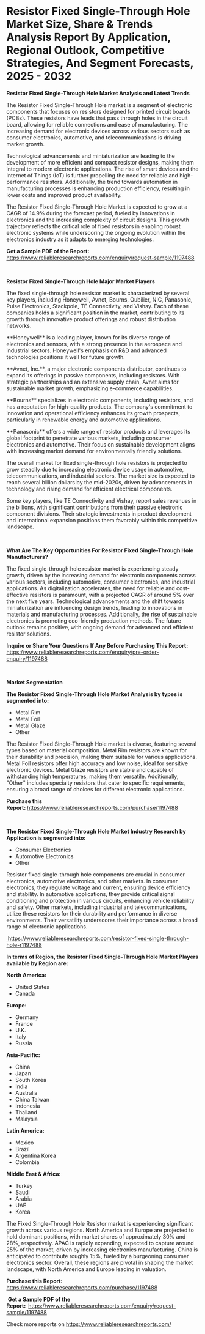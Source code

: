 <p><h1>Resistor Fixed Single-Through Hole Market Size, Share & Trends Analysis Report By Application, Regional Outlook, Competitive Strategies, And Segment Forecasts, 2025 - 2032</h1></p><p><strong>Resistor Fixed Single-Through Hole Market Analysis and Latest Trends</strong></p>
<p><p>The Resistor Fixed Single-Through Hole market is a segment of electronic components that focuses on resistors designed for printed circuit boards (PCBs). These resistors have leads that pass through holes in the circuit board, allowing for reliable connections and ease of manufacturing. The increasing demand for electronic devices across various sectors such as consumer electronics, automotive, and telecommunications is driving market growth. </p><p>Technological advancements and miniaturization are leading to the development of more efficient and compact resistor designs, making them integral to modern electronic applications. The rise of smart devices and the Internet of Things (IoT) is further propelling the need for reliable and high-performance resistors. Additionally, the trend towards automation in manufacturing processes is enhancing production efficiency, resulting in lower costs and improved product availability.</p><p>The Resistor Fixed Single-Through Hole Market is expected to grow at a CAGR of 14.9% during the forecast period, fueled by innovations in electronics and the increasing complexity of circuit designs. This growth trajectory reflects the critical role of fixed resistors in enabling robust electronic systems while underscoring the ongoing evolution within the electronics industry as it adapts to emerging technologies.</p></p>
<p><strong>Get a Sample PDF of the Report:&nbsp;</strong> <a href="https://www.reliableresearchreports.com/enquiry/request-sample/1197488?utm_campaign=3059&utm_medium=2&utm_source=Github&utm_content=ia&utm_term=06042025&utm_id=resistor-fixed-single-through-hole">https://www.reliableresearchreports.com/enquiry/request-sample/1197488</a></p>
<p>&nbsp;</p>
<p><strong>Resistor Fixed Single-Through Hole Major Market Players</strong></p>
<p><p>The fixed single-through hole resistor market is characterized by several key players, including Honeywell, Avnet, Bourns, Oubilier, NIC, Panasonic, Pulse Electronics, Stackpole, TE Connectivity, and Vishay. Each of these companies holds a significant position in the market, contributing to its growth through innovative product offerings and robust distribution networks.</p><p>**Honeywell** is a leading player, known for its diverse range of electronics and sensors, with a strong presence in the aerospace and industrial sectors. Honeywell's emphasis on R&D and advanced technologies positions it well for future growth.</p><p>**Avnet, Inc.**, a major electronic components distributor, continues to expand its offerings in passive components, including resistors. With strategic partnerships and an extensive supply chain, Avnet aims for sustainable market growth, emphasizing e-commerce capabilities.</p><p>**Bourns** specializes in electronic components, including resistors, and has a reputation for high-quality products. The company's commitment to innovation and operational efficiency enhances its growth prospects, particularly in renewable energy and automotive applications.</p><p>**Panasonic** offers a wide range of resistor products and leverages its global footprint to penetrate various markets, including consumer electronics and automotive. Their focus on sustainable development aligns with increasing market demand for environmentally friendly solutions.</p><p>The overall market for fixed single-through hole resistors is projected to grow steadily due to increasing electronic device usage in automotive, telecommunications, and industrial sectors. The market size is expected to reach several billion dollars by the mid-2020s, driven by advancements in technology and rising demand for efficient electrical components.</p><p>Some key players, like TE Connectivity and Vishay, report sales revenues in the billions, with significant contributions from their passive electronic component divisions. Their strategic investments in product development and international expansion positions them favorably within this competitive landscape.</p></p>
<p>&nbsp;</p>
<p><strong>What Are The Key Opportunities For Resistor Fixed Single-Through Hole Manufacturers?</strong></p>
<p><p>The fixed single-through hole resistor market is experiencing steady growth, driven by the increasing demand for electronic components across various sectors, including automotive, consumer electronics, and industrial applications. As digitalization accelerates, the need for reliable and cost-effective resistors is paramount, with a projected CAGR of around 5% over the next five years. Technological advancements and the shift towards miniaturization are influencing design trends, leading to innovations in materials and manufacturing processes. Additionally, the rise of sustainable electronics is promoting eco-friendly production methods. The future outlook remains positive, with ongoing demand for advanced and efficient resistor solutions.</p></p>
<p><strong>Inquire or Share Your Questions If Any Before Purchasing This Report:</strong> <a href="https://www.reliableresearchreports.com/enquiry/pre-order-enquiry/1197488?utm_campaign=3059&utm_medium=2&utm_source=Github&utm_content=ia&utm_term=06042025&utm_id=resistor-fixed-single-through-hole">https://www.reliableresearchreports.com/enquiry/pre-order-enquiry/1197488</a></p>
<p>&nbsp;</p>
<p><strong>Market Segmentation</strong></p>
<p><strong>The Resistor Fixed Single-Through Hole Market Analysis by types is segmented into:</strong></p>
<p><ul><li>Metal Rim</li><li>Metal Foil</li><li>Metal Glaze</li><li>Other</li></ul></p>
<p><p>The Resistor Fixed Single-Through Hole market is diverse, featuring several types based on material composition. Metal Rim resistors are known for their durability and precision, making them suitable for various applications. Metal Foil resistors offer high accuracy and low noise, ideal for sensitive electronic devices. Metal Glaze resistors are stable and capable of withstanding high temperatures, making them versatile. Additionally, "Other" includes specialty resistors that cater to specific requirements, ensuring a broad range of choices for different electronic applications.</p></p>
<p><strong>Purchase this Report:&nbsp;</strong><a href="https://www.reliableresearchreports.com/purchase/1197488?utm_campaign=3059&utm_medium=2&utm_source=Github&utm_content=ia&utm_term=06042025&utm_id=resistor-fixed-single-through-hole">https://www.reliableresearchreports.com/purchase/1197488</a></p>
<p>&nbsp;</p>
<p><strong>The Resistor Fixed Single-Through Hole Market Industry Research by Application is segmented into:</strong></p>
<p><ul><li>Consumer Electronics</li><li>Automotive Electronics</li><li>Other</li></ul></p>
<p><p>Resistor fixed single-through hole components are crucial in consumer electronics, automotive electronics, and other markets. In consumer electronics, they regulate voltage and current, ensuring device efficiency and stability. In automotive applications, they provide critical signal conditioning and protection in various circuits, enhancing vehicle reliability and safety. Other markets, including industrial and telecommunications, utilize these resistors for their durability and performance in diverse environments. Their versatility underscores their importance across a broad range of electronic applications.</p></p>
<p><a href="https://www.reliableresearchreports.com/resistor-fixed-single-through-hole-r1197488?utm_campaign=3059&utm_medium=2&utm_source=Github&utm_content=ia&utm_term=06042025&utm_id=resistor-fixed-single-through-hole">&nbsp;https://www.reliableresearchreports.com/resistor-fixed-single-through-hole-r1197488</a></p>
<p><strong>In terms of Region, the Resistor Fixed Single-Through Hole Market Players available by Region are:</strong></p>
<p>
    <p> <strong> North America: </strong>
        <ul>
            <li>United States</li>
            <li>Canada</li>
        </ul>
        </p> 
    <p> <strong> Europe: </strong>
        <ul>
            <li>Germany</li>
            <li>France</li>
            <li>U.K.</li>
            <li>Italy</li>
            <li>Russia</li>
        </ul>
        </p> 
    <p> <strong> Asia-Pacific: </strong>
        <ul>
            <li>China</li>
            <li>Japan</li>
            <li>South Korea</li>
            <li>India</li>
            <li>Australia</li>
            <li>China Taiwan</li>
            <li>Indonesia</li>
            <li>Thailand</li>
            <li>Malaysia</li>
        </ul>
        </p> 
    <p> <strong> Latin America: </strong>
        <ul>
            <li>Mexico</li>
            <li>Brazil</li>
            <li>Argentina Korea</li>
            <li>Colombia</li>
        </ul>
        </p> 
    <p> <strong> Middle East & Africa: </strong>
        <ul>
            <li>Turkey</li>
            <li>Saudi</li>
            <li>Arabia</li>
            <li>UAE</li>
            <li>Korea</li>
        </ul>
    </p>
    </p>
<p><p>The Fixed Single-Through Hole Resistor market is experiencing significant growth across various regions. North America and Europe are projected to hold dominant positions, with market shares of approximately 30% and 28%, respectively. APAC is rapidly expanding, expected to capture around 25% of the market, driven by increasing electronics manufacturing. China is anticipated to contribute roughly 15%, fueled by a burgeoning consumer electronics sector. Overall, these regions are pivotal in shaping the market landscape, with North America and Europe leading in valuation.</p></p>
<p><strong>Purchase this Report: </strong><a href="https://www.reliableresearchreports.com/purchase/1197488?utm_campaign=3059&utm_medium=2&utm_source=Github&utm_content=ia&utm_term=06042025&utm_id=resistor-fixed-single-through-hole">https://www.reliableresearchreports.com/purchase/1197488</a></p>
<p>&nbsp;<strong>Get a Sample PDF of the Report:&nbsp;&nbsp;</strong><a href="https://www.reliableresearchreports.com/enquiry/request-sample/1197488?utm_campaign=3059&utm_medium=2&utm_source=Github&utm_content=ia&utm_term=06042025&utm_id=resistor-fixed-single-through-hole">https://www.reliableresearchreports.com/enquiry/request-sample/1197488</a></p>
<p><strong></strong></p>
<p>Check more reports on <a href="https://www.reliableresearchreports.com/?utm_campaign=3059&utm_medium=2&utm_source=Github&utm_content=ia&utm_term=06042025&utm_id=resistor-fixed-single-through-hole">https://www.reliableresearchreports.com/</a></p>